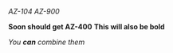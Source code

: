 *AZ-104*
_AZ-900_

**Soon should get AZ-400**
__This will also be bold__

_You **can** combine them_
